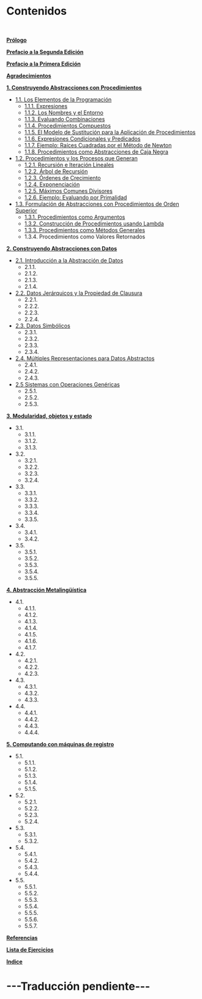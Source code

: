 <br>

# Contenidos

<br>

**[Prólogo](./05-prologo.md)**

**[Prefacio a la Segunda Edición](./06-prefacio-2da-edicion.md)**

**[Prefacio a la Primera Edición](./07-prefacio-1ra-edicion.md)**

**[Agradecimientos](./08-agradecimientos.md)**

**[1. Construyendo Abstracciones con Procedimientos](./09-capitulo-1-intro.md#Construyendo-Abstracciones-con-Procedimientos)**
  * [1.1. Los Elementos de la Programación](./10-capitulo-1-seccion-1-1.md)
    * [1.1.1. Expresiones](./10-capitulo-1-seccion-1-1.md#111-expresiones)
    * [1.1.2. Los Nombres y el Entorno](./10-capitulo-1-seccion-1-1.md#112-Los-Nombres-y-el-Entorno)
    * [1.1.3. Evaluando Combinaciones](./10-capitulo-1-seccion-1-1.md#113-Evaluando-Combinaciones)
    * [1.1.4. Procedimientos Compuestos](./10-capitulo-1-seccion-1-1.md#114-Procedimientos-Compuestos)
    * [1.1.5. El Modelo de Sustitución para la Aplicación de Procedimientos](./10-capitulo-1-seccion-1-1.md#115-El-Modelo-de-Sustitución-para-la-Aplicación-de-Procedimientos)
    * [1.1.6. Expresiones Condicionales y Predicados](./10-capitulo-1-seccion-1-1.md#116-Expresiones-Condicionales-y-Predicados)
    * [1.1.7. Ejemplo: Raíces Cuadradas por el Método de Newton](./10-capitulo-1-seccion-1-1.md#117-Ejemplo-Raíces-Cuadradas-por-el-Método-de-Newton)
    * [1.1.8. Procedimientos como Abstracciones de Caja Negra](./10-capitulo-1-seccion-1-1.md#118-Procedimientos-como-Abstracciones-de-Caja-Negra)
  * [1.2. Procedimientos y los Procesos que Generan](./11-capitulo-1-seccion-1-2.md)
    * [1.2.1. Recursión e Iteración Lineales](./11-capitulo-1-seccion-1-2.md#121-Recursión-e-Iteración-Lineales)
    * [1.2.2. Árbol de Recursión](./11-capitulo-1-seccion-1-2.md#122-Árbol-de-Recursión)
    * [1.2.3. Órdenes de Crecimiento](./11-capitulo-1-seccion-1-2.md#123-Órdenes-de-Crecimiento)
    * [1.2.4. Exponenciación](./11-capitulo-1-seccion-1-2.md#124-Exponenciación)
    * [1.2.5. Máximos Comunes Divisores](./11-capitulo-1-seccion-1-2.md#125-Máximos-Comunes-Divisores)
    * [1.2.6. Ejemplo: Evaluando por Primalidad](./11-capitulo-1-seccion-1-2.md#126-Ejemplo-Evaluando-por-Primalidad)
  * [1.3. Formulación de Abstracciones con Procedimientos de Orden Superior](./12-capitulo-1-seccion-1-3.md)
    * [1.3.1. Procedimientos como Argumentos](./12-capitulo-1-seccion-1-3.md#131-Procedimientos-como-Argumentos)
    * [1.3.2. Construcción de Procedimientos usando Lambda](./12-capitulo-1-seccion-1-3.md#132-Construcción-de-Procedimientos-mediante-lambda)
    * [1.3.3. Procedimientos como Métodos Generales](./12-capitulo-1-seccion-1-3.md#133-Procedimientos-como-Métodos-Generales)
    * 1.3.4. Procedimientos como Valores Retornados

**[2. Construyendo Abstracciones con Datos](./13-capitulo-2-intro.md)**
  * [2.1. Introducción a la Abstracción de Datos](./14-capitulo-2-seccion-2-1.md)
    * 2.1.1. 
    * 2.1.2.
    * 2.1.3.
    * 2.1.4.
  * [2.2. Datos Jerárquicos y la Propiedad de Clausura](./15-capitulo-2-seccion-2-2.md)
    * 2.2.1.
    * 2.2.2.
    * 2.2.3.
    * 2.2.4.
  * [2.3. Datos Simbólicos](./16-capitulo-2-seccion-2-3.md)
    * 2.3.1.
    * 2.3.2.
    * 2.3.3.
    * 2.3.4.
  * [2.4. Múltiples Representaciones para Datos Abstractos](./17-capitulo-2-seccion-2-4.md)
    * 2.4.1.
    * 2.4.2.
    * 2.4.3.
  * [2.5 Sistemas con Operaciones Genéricas](./18-capitulo-2-seccion-2-5.md)
    * 2.5.1.
    * 2.5.2.
    * 2.5.3.

**[3. Modularidad, objetos y estado](./19-capitulo-3-intro.md)**
  * 3.1.
    * 3.1.1.
    * 3.1.2.
    * 3.1.3.
  * 3.2.
    * 3.2.1.
    * 3.2.2.
    * 3.2.3.
    * 3.2.4.
  * 3.3.
    * 3.3.1.
    * 3.3.2.
    * 3.3.3.
    * 3.3.4.
    * 3.3.5.
  * 3.4.
    * 3.4.1.
    * 3.4.2.
  * 3.5.
    * 3.5.1.
    * 3.5.2.
    * 3.5.3.
    * 3.5.4.
    * 3.5.5.

**[4. Abstracción Metalingüística](./25-capitulo-4-intro.md)**
  * 4.1.
    * 4.1.1.
    * 4.1.2.
    * 4.1.3.
    * 4.1.4.
    * 4.1.5.
    * 4.1.6.
    * 4.1.7.
  * 4.2.
    * 4.2.1.
    * 4.2.2.
    * 4.2.3.
  * 4.3.
    * 4.3.1.
    * 4.3.2.
    * 4.3.3.
  * 4.4.
    * 4.4.1.
    * 4.4.2.
    * 4.4.3.
    * 4.4.4.

**[5. Computando con máquinas de registro](./30-capitulo-5-intro.md)**
  * 5.1.
    * 5.1.1.
    * 5.1.2.
    * 5.1.3.
    * 5.1.4.
    * 5.1.5.
  * 5.2.
    * 5.2.1.
    * 5.2.2.
    * 5.2.3.
    * 5.2.4.
  * 5.3.
    * 5.3.1.
    * 5.3.2.
  * 5.4.
    * 5.4.1.
    * 5.4.2.
    * 5.4.3.
    * 5.4.4.
  * 5.5.
    * 5.5.1.
    * 5.5.2.
    * 5.5.3.
    * 5.5.4.
    * 5.5.5.
    * 5.5.6.
    * 5.5.7.

**[Referencias](./36-referencias.md)**

**[Lista de Ejercicios](./37-lista-de-ejercicios.md)**

**[Indice](./38-indice.md)**

# ---Traducción pendiente---